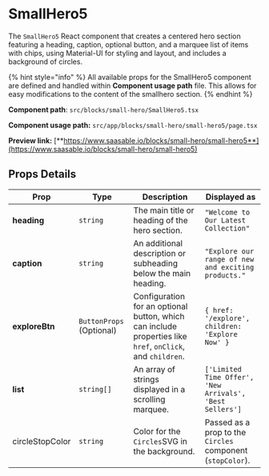# SmallHero5

The `SmallHero5` React component that creates a centered hero section featuring a heading, caption, optional button, and a marquee list of items with chips, using Material-UI for styling and layout, and includes a background of circles.

{% hint style="info" %}
All available props for the SmallHero5 component are defined and handled within **Component usage path** file. This allows for easy modifications to the content of the smallhero section.
{% endhint %}

**Component path**: `src/blocks/small-hero/SmallHero5.tsx`

**Component usage path:**  `src/app/blocks/small-hero/small-hero5/page.tsx`

**Preview link:** [**https://www.saasable.io/blocks/small-hero/small-hero5**](https://www.saasable.io/blocks/small-hero/small-hero5)

## Props Details

| Prop            | Type                     | Description                                                                                                | Displayed as                                               |
| --------------- | ------------------------ | ---------------------------------------------------------------------------------------------------------- | ---------------------------------------------------------- |
| **heading**     | `string`                 | The main title or heading of the hero section.                                                             | `"Welcome to Our Latest Collection"`                       |
| **caption**     | `string`                 | An additional description or subheading below the main heading.                                            | `"Explore our range of new and exciting products."`        |
| **exploreBtn**  | `ButtonProps` (Optional) | Configuration for an optional button, which can include properties like `href`, `onClick`, and `children`. | `{ href: '/explore', children: 'Explore Now' }`            |
| **list**        | `string[]`               | An array of strings displayed in a scrolling marquee.                                                      | `['Limited Time Offer', 'New Arrivals', 'Best Sellers']`   |
| circleStopColor | `string`                 | Color for the `Circles`SVG in the background.                                                              | Passed as a prop to the `Circles` component (`stopColor`). |

